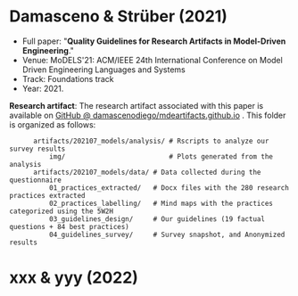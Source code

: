 # Damasceno & Strüber (2021)

* Full paper: "**Quality Guidelines for Research Artifacts in Model-Driven Engineering**."
* Venue: MoDELS'21: ACM/IEEE 24th International Conference on Model Driven Engineering Languages and Systems
* Track: Foundations track
* Year: 2021.

**Research artifact**:
The research artifact associated with this paper is available on
[GitHub @ damascenodiego/mdeartifacts.github.io](https://github.com/damascenodiego/mdeartifacts.github.io/artifacts/202107_models/)
. This folder is organized as follows:

          artifacts/202107_models/analysis/ # Rscripts to analyze our survey results
              img/                          # Plots generated from the analysis
          artifacts/202107_models/data/ # Data collected during the questionnaire 
              01_practices_extracted/   # Docx files with the 280 research practices extracted
              02_practices_labelling/   # Mind maps with the practices categorized using the 5W2H 
              03_guidelines_design/     # Our guidelines (19 factual questions + 84 best practices)
              04_guidelines_survey/     # Survey snapshot, and Anonymized results

# xxx & yyy (2022)





